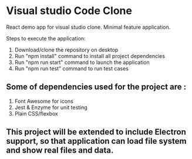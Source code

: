 # Visual studio Code Clone
React demo app for visual studio clone. Minimal feature application.

Steps to execute the application:

1. Download/clone the repository on desktop
2. Run "npm install" command to install all project dependencies
3. Run "npm run start" command to launch the application
4. Run "npm run test" command to run test cases

## Some of dependencies used for the project are :
1. Font Awesome for icons
2. Jest & Enzyme for unit testing
3. Plain CSS/flexbox

## This project will be extended to include Electron support, so that application can load file system and show real files and data.
